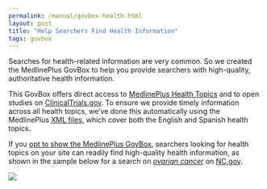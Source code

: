 ```yaml
---
permalink: /manual/govbox-health.html
layout: post
title: "Help Searchers Find Health Information"
tags: govbox
---
```

<p>Searches for health-related information are very common. So we created the MedlinePlus GovBox to help you provide searchers with high-quality, authoritative health information.</p>
<p>This GovBox offers direct access to <a href="http://www.nlm.nih.gov/medlineplus/healthtopics.html">MedlinePlus Health Topics</a> and to open studies on <a href="http://clinicaltrials.gov/">ClinicalTrials.gov</a>. To ensure we provide timely information across all health topics, we&#8217;ve done this automatically using the MedlinePlus <a href="http://www.nlm.nih.gov/medlineplus/xml.html">XML files</a>, which cover both the English and Spanish health topics.</p>
<p>If you <a href="/manual/results-modules.html">opt to show the MedlinePlus GovBox</a>, searchers looking for health topics on your site can readily find high-quality health information, as shown in the sample below for a search on <a href="http://search.usa.gov/search?query=ovarian+cancer"><em>ovarian cancer</em></a> on <a href="http://www.nc.gov">NC.gov</a>.</p>
<p><img class="img-polaroid" src="http://f22818b4dfc10241d8a3-f1564c64756a8cfee25b6b19953b1d23.r31.cf2.rackcdn.com/tumblr_m1col9j6oT1qid15q.png"/></p>
